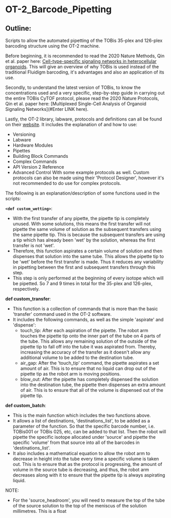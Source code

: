 # OT-2_Barcode_Pipetting

## Outline:

Scripts to allow the automated pipetting of the TOBis 35-plex and 126-plex barcoding structure using the OT-2 machine.

Before beginning, it is recommended to read the 2020 Nature Methods, Qin et al. paper here: [Cell-type-specific signaling networks in heterocellular organoids](https://www.nature.com/articles/s41592-020-0737-8). This will give an overview of why TOBis is used instead of the traditional Fluidigm barcoding, it's advantages and also an application of its use.

Secondly, to understand the latest version of TOBis, to know the concentrations used and a very specific, step-by-step guide in carrying out the entire TOBis CyTOF protocol, please read the 2020 Nature Protocols, Qin et al. paper here: [Multiplexed Single-Cell Analysis of Organoid Signaling Networks](#Enter LINK here).

Lastly, the OT-2 library, labware, protocols and definitions can all be found on their [website](https://docs.opentrons.com/v2/). It includes the explanation of and how to use:
- Versioning
- Labware
- Hardware Modules
- Pipettes
- Building Block Commands
- Complex Commands
- API Version 2 Reference
- Advanced Control
With some example protocols as well. Custom protocols can also be made using their 'Protocol Designer', however it's not recommended to do use for complex protocols.




The following is an explanation/description of some functions used in the scripts:

**`<def custom_wetting>`**:
- With the first transfer of any pipette, the pipette tip is completely unused. With some solutions, this means the first transfer will not pipette the same volume of solution as the subsequent transfers using the same pipette tip. This is because the subsequent transfers are using a tip which has already been 'wet' by the solution, whereas the first transfer is not 'wet'.
- Therefore, this function aspirates a certain volume of solution and then dispenses that solution into the same tube. This allows the pipette tip to be 'wet' before the first transfer is made. Thus it reduces any variability in pipetting between the first and subsequent transfers through this step.
- This step is only performed at the beginning of every isotope which will be pipetted. So 7 and 9 times in total for the 35-plex and 126-plex, respectively.


**def custom_transfer**:
- This function is a collection of commands that is more than the basic 'transfer' command used in the OT-2 software.
- It includes the following commands, as well as the simple 'aspirate' and 'dispense':
    - touch_tip: After each aspiration of the pipette. The robot arm touches the pipette tip onto the inner part of the tube on 4 parts of the tube. This allows any remaining solution of the outside of the pipette tip to fall off into the tube it was aspirated from. Thereby, increasing the accuracy of the transfer as it doesn't allow any additional volume to be added to the destination tube.
    - air_gap: After the 'touch_tip' command, the pipette aspirates a set amount of air. This is to ensure that no liquid can drop out of the pipette tip as the robot arm is moving positions.
    - blow_out: After the pipette has completely dispensed the solution into the destination tube, the pipette then dispenses an extra amount of air. This is to ensure that all of the volume is dispensed out of the pipette tip.



**def custom_batch**:
- This is the main function which includes the two functions above.
- It allows a list of destinations, 'destinations_list', to be added as a parameter of the function. So that the specific barcode number, i.e. TOBis001 or TOBis 025, etc, can be added to that list. Then the robot will pipette the specific isotope allocated under 'source' and pipette the specific 'volume' from that source into all of the barcodes in 'destinations_list'.
- It also includes a mathematical equation to allow the robot arm to decrease in height into the tube every time a specific volume is taken out. This is to ensure that as the protocol is progressing, the amount of volume in the source tube is decreasing, and thus, the robot arm decreases along with it to ensure that the pipette tip is always aspirating liquid.


NOTE:
- For the 'source_headroom', you will need to measure the top of the tube of the source solution to the top of the meniscus of the solution millimetres. This is a float